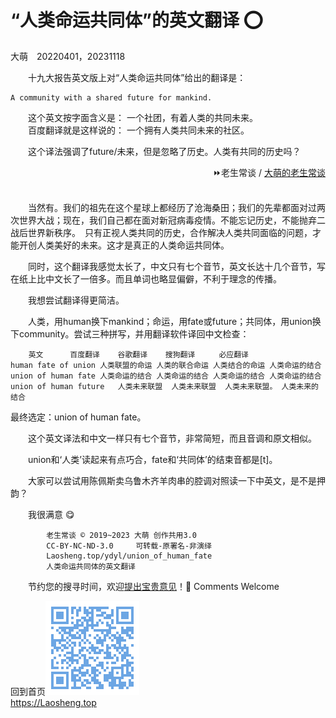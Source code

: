 “人类命运共同体”的英文翻译 ⭕
==========================
大萌　20220401，20231118

　　十九大报告英文版上对“人类命运共同体”给出的翻译是：

	A community with a shared future for mankind.

　　这个英文按字面含义是：	一个社团，有着人类的共同未来。  
　　百度翻译就是这样说的：	一个拥有人类共同未来的社区。

　　这个译法强调了future/未来，但是忽略了历史。人类有共同的历史吗？

<div align="right">
⏩老生常谈 / <a href="https://Laosheng.top/c/" target="_top" title="四大系列之外的文章">大萌的老生常谈</a>
</div><br>

　　当然有。我们的祖先在这个星球上都经历了沧海桑田；我们的先辈都面对过两次世界大战；现在，我们自己都在面对新冠病毒疫情。不能忘记历史，不能抛弃二战后世界新秩序。　只有正视人类共同的历史，合作解决人类共同面临的问题，才能开创人类美好的未来。这才是真正的人类命运共同体。

　　同时，这个翻译我感觉太长了，中文只有七个音节，英文长达十几个音节，写在纸上比中文长了一倍多。而且单词也略显偏僻，不利于理念的传播。

　　我想尝试翻译得更简洁。

　　人类，用human换下mankind；命运，用fate或future；共同体，用union换下community。尝试三种拼写，并用翻译软件译回中文检查：

		英文		百度翻译 	谷歌翻译 	搜狗翻译　　	必应翻译
	human fate of union	人类联盟的命运	人类的联合命运	人类结合的命运	人类命运的结合
	union of human fate	人类命运的结合	人类命运的结合	人类命运的结合	人类命运的结合
	union of human future	人类未来联盟 	人类未来联盟	人类未来联盟。	人类未来的结合

最终选定：union of human fate。

　　这个英文译法和中文一样只有七个音节，非常简短，而且音调和原文相似。

　　union和‘人类’读起来有点巧合，fate和‘共同体’的结束音都是[t]。

　　大家可以尝试用陈佩斯卖乌鲁木齐羊肉串的腔调对照读一下中英文，是不是押韵？

　　我很满意 😋

```
		老生常谈 © 2019~2023 大萌 创作共用3.0
		CC-BY-NC-ND-3.0 	可转载-原署名-非演绎
		Laosheng.top/ydyl/union_of_human_fate
		人类命运共同体的英文翻译
```

　　节约您的搜寻时间，欢迎<a title="Contact me" href="https://laosheng.top/c/author">提出宝贵意见</a>！🙇 Comments Welcome

回到首页<a href=".." title="返回老生常谈首页"><img src="../indexQR-Blue.png" /></a>  
https://Laosheng.top  
<!-- Global site tag (gtag.js) - Google Analytics -->
<script async src="https://www.googletagmanager.com/gtag/js?id=UA-179794713-1"></script>
<script>  window.dataLayer = window.dataLayer || [];
  function gtag(){dataLayer.push(arguments);}
  gtag('js', new Date());  gtag('config', 'UA-179794713-1');
</script>
